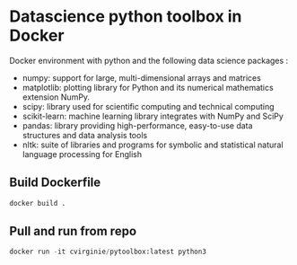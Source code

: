 # Datascience python toolbox in Docker

Docker environment with python and the following data science packages :
* numpy: support for large, multi-dimensional arrays and matrices
* matplotlib: plotting library for Python and its numerical mathematics extension NumPy.
* scipy: library used for scientific computing and technical computing
* scikit-learn: machine learning library integrates with NumPy and SciPy
* pandas: library providing high-performance, easy-to-use data structures and data analysis tools
* nltk: suite of libraries and programs for symbolic and statistical natural language processing for English

## Build Dockerfile
```python
docker build .
```

## Pull and run from repo
```python
docker run -it cvirginie/pytoolbox:latest python3
```
